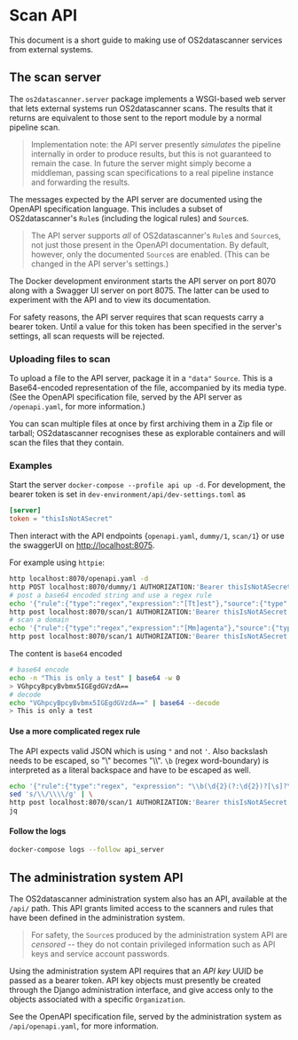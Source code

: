 # Scan API

This document is a short guide to making use of OS2datascanner services from
external systems.


## The scan server

The `os2datascanner.server` package implements a WSGI-based web server that
lets external systems run OS2datascanner scans. The results that it returns are
equivalent to those sent to the report module by a normal pipeline scan.

> Implementation note: the API server presently *simulates* the pipeline
> internally in order to produce results, but this is not guaranteed to remain
> the case. In future the server might simply become a middleman, passing scan
> specifications to a real pipeline instance and forwarding the results.

The messages expected by the API server are documented using the OpenAPI
specification language. This includes a subset of OS2datascanner's `Rule`s
(including the logical rules) and `Source`s.

> The API server supports *all* of OS2datascanner's `Rule`s and `Source`s, not
> just those present in the OpenAPI documentation. By default, however, only
> the documented `Source`s are enabled. (This can be changed in the API
> server's settings.)

The Docker development environment starts the API server on port 8070 along
with a Swagger UI server on port 8075. The latter can be used to experiment
with the API and to view its documentation.

For safety reasons, the API server requires that scan requests carry a bearer
token. Until a value for this token has been specified in the server's
settings, all scan requests will be rejected.


### Uploading files to scan

To upload a file to the API server, package it in a `"data"` `Source`.  This is
a Base64-encoded representation of the file, accompanied by its media type.
(See the OpenAPI specification file, served by the API server as
`/openapi.yaml`, for more information.)

You can scan multiple files at once by first archiving them in a Zip file or
tarball; OS2datascanner recognises these as explorable containers and will scan
the files that they contain.


### Examples

Start the server `docker-compose --profile api up -d`. For development, the
bearer token is set in `dev-environment/api/dev-settings.toml` as

```toml
[server]
token = "thisIsNotASecret"
```

Then interact with the API endpoints {`openapi.yaml`, `dummy/1`, `scan/1`} or
use the swaggerUI on <http://localhost:8075>.

For example using `httpie`:

```bash
http localhost:8070/openapi.yaml -d
http POST localhost:8070/dummy/1 AUTHORIZATION:'Bearer thisIsNotASecret'
# post a base64 encoded string and use a regex rule
echo '{"rule":{"type":"regex","expression":"[Tt]est"},"source":{"type":"data","content":"VGhpcyBpcyBvbmx5IGEgdGVzdA==","mime":"text/plain"}}' | \
http post localhost:8070/scan/1 AUTHORIZATION:'Bearer thisIsNotASecret'
# scan a domain
echo '{"rule":{"type":"regex","expression":"[Mm]agenta"},"source":{"type":"web","url":"https://www.magenta.dk"}}' | \
http post localhost:8070/scan/1 AUTHORIZATION:'Bearer thisIsNotASecret'
```

The content is `base64` encoded

```bash
# base64 encode
echo -n "This is only a test" | base64 -w 0
> VGhpcyBpcyBvbmx5IGEgdGVzdA==
# decode
echo "VGhpcyBpcyBvbmx5IGEgdGVzdA==" | base64 --decode
> This is only a test
```


#### Use a more complicated regex rule

The API expects valid JSON which is using `"` and not `'`. Also backslash needs
to be escaped, so \"\\\" becomes \"\\\\\". `\b` (regex word-boundary) is
interpreted as a literal backspace and have to be escaped as well.

```bash
echo '{"rule":{"type":"regex", "expression": "\\b(\d{2}(?:\d{2})?[\s]?\d{2}[\s]?\d{2})(?:[\s\-/\.]|\s\-\s)?(\d{4})\\b"},"source":{"type":"data","content":"'$(base64 -w 0 < FILE_TO_ENCODE.txt)'","mime":"text/plain"}}' | \
sed 's/\\/\\\\/g' | \
http post localhost:8070/scan/1 AUTHORIZATION:'Bearer thisIsNotASecret' | \
jq
```


#### Follow the logs

```bash
docker-compose logs --follow api_server
```

## The administration system API

The OS2datascanner administration system also has an API, available at the
`/api/` path. This API grants limited access to the scanners and rules that
have been defined in the administration system.

> For safety, the `Source`s produced by the administration system API are
> *censored* -- they do not contain privileged information such as API keys and
> service account passwords.

Using the administration system API requires that an *API key* UUID be passed
as a bearer token. API key objects must presently be created through the Django
administration interface, and give access only to the objects associated with a
specific `Organization`.

See the OpenAPI specification file, served by the administration system as
`/api/openapi.yaml`, for more information.
